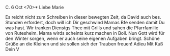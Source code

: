  C. 6 Oct <70>*
Liebe Marie

Es reicht nicht zum Schreiben in dieser bewegten Zeit, da David auch bes. Stunden erfordert, doch will ich Dir geschwind Mamas Bfe senden damit Du was hast. Wir tranken Dienstgs Thee mit Grills und sahen die Pfarrfamilie von Rutesheim. Mama wirds scheints kurz machen in Boll. Nun Gott wird für den Winter sorgen, wenn er auch seine eigenen Aufgaben bringt. 
Schöne Grüße an die Kleinen und sie sollen sich der Trauben freuen! 
 Adieu Mit Kuß
 Dein V
